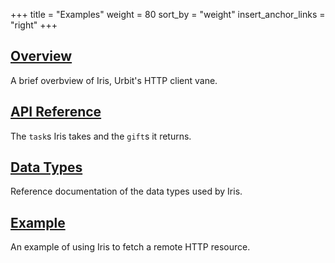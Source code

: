+++
title = "Examples"
weight = 80
sort_by = "weight"
insert_anchor_links = "right"
+++

## [Overview](/reference/arvo/iris/iris)

A brief overbview of Iris, Urbit's HTTP client vane.

## [API Reference](/reference/arvo/eyre/tasks)

The `task`s Iris takes and the `gift`s it returns.

## [Data Types](/reference/arvo/iris/data-types)

Reference documentation of the data types used by Iris.

## [Example](/reference/arvo/iris/example)

An example of using Iris to fetch a remote HTTP resource.
